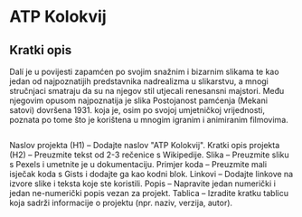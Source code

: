 # ATP Kolokvij

## Kratki opis

Dalí je u povijesti zapamćen po svojim snažnim i bizarnim slikama te kao jedan od najpoznatijih predstavnika nadrealizma u slikarstvu, a mnogi stručnjaci smatraju da su na njegov stil utjecali renesansni majstori. Među njegovim opusom najpoznatija je slika Postojanost pamćenja (Mekani satovi) dovršena 1931. koja je, osim po svojoj umjetničkoj vrijednosti, poznata po tome što je korištena u mnogim igranim i animiranim filmovima.

![]()

Naslov projekta (H1) – Dodajte naslov "ATP Kolokvij".
Kratki opis projekta (H2) – Preuzmite tekst od 2-3 rečenice s Wikipedije.
Slika – Preuzmite sliku s Pexels i umetnite je u dokumentaciju.
Primjer koda – Preuzmite mali isječak koda s Gists i dodajte ga kao kodni blok.
Linkovi – Dodajte linkove na izvore slike i teksta koje ste koristili. 
Popis – Napravite jedan numerički i jedan ne-numerički popis vezan za projekt.
Tablica – Izradite kratku tablicu koja sadrži informacije o projektu (npr. naziv, verzija, autor).
